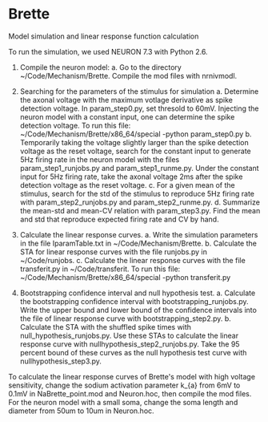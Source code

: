 # Brette
Model simulation and linear response function calculation

To run the simulation, we used NEURON 7.3 with Python 2.6. 

1. Compile the neuron model:
a. Go to the directory ~/Code/Mechanism/Brette. Compile the mod files with nrnivmodl.

2. Searching for the parameters of the stimulus for simulation 
a. Determine the axonal voltage with the maximum votlage derivative as spike detection voltage. In param_step0.py, set thresold to 60mV. Injecting the neuron model with a constant input, one can determine the spike detection voltage. To run this file: ~/Code/Mechanism/Brette/x86_64/special -python param_step0.py
b. Temporarily taking the voltage slightly larger than the spike detection voltage as the reset voltage, search for the constant input to generate 5Hz firing rate in the neuron model with the files param_step1_runjobs.py and param_step1_runme.py. Under the constant input for 5Hz firing rate, take the axonal voltage 2ms after the spike detection voltage as the reset voltage.
c. For a given mean of the stimulus, search for the std of the stimulus to reproduce 5Hz firing rate with param_step2_runjobs.py and param_step2_runme.py.
d. Summarize the mean-std and mean-CV relation with param_step3.py. Find the mean and std that reproduce expected firing rate and CV by hand.

3. Calculate the linear response curves.
a. Write the simulation parameters in the file IparamTable.txt in ~/Code/Mechanism/Brette.
b. Calculate the STA for linear response curves with the file runjobs.py in ~/Code/runjobs.
c. Calculate the linear response curves with the file transferit.py in ~/Code/transferit. To run this file: ~/Code/Mechanism/Brette/x86_64/special -python transferit.py

4. Bootstrapping confidence interval and null hypothesis test.
a. Calculate the bootstrapping confidence interval with bootstrapping_runjobs.py. Write the upper bound and lower bound of the confidence intervals into the file of linear response curve with bootstrapping_step2.py.
b. Calculate the STA with the shuffled spike times with null_hypothesis_runjobs.py. Use these STAs to calculate the linear response curve with nullhypothesis_step2_runjobs.py. Take the 95 percent bound of these curves as the null hypothesis test curve with nullhypothesis_step3.py.

To calculate the linear response curves of Brette's model with high voltage sensitivity, change the sodium activation parameter k_{a} from 6mV to 0.1mV in NaBrette_point.mod and Neuron.hoc, then compile the mod files. For the neuron model with a small soma, change the soma length and diameter from 50um to 10um in Neuron.hoc.
